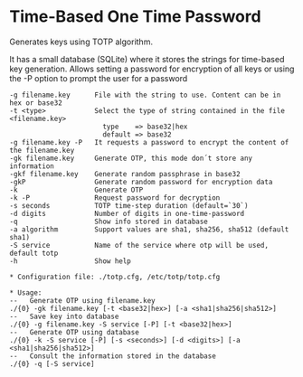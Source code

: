 # Time-Based One Time Password

Generates keys using TOTP algorithm.

It has a small database (SQLite) where it stores the strings for time-based key generation.
Allows setting a password for encryption of all keys or using the -P option to prompt the user for a password

```
-g filename.key      File with the string to use. Content can be in hex or base32
-t <type>            Select the type of string contained in the file <filename.key>
                       type    => base32|hex
                       default => base32
-g filename.key -P   It requests a password to encrypt the content of the filename.key
-gk filename.key     Generate OTP, this mode don´t store any information
-gkf filename.key    Generate random passphrase in base32
-gkP                 Generate random password for encryption data
-k                   Generate OTP
-k -P                Request password for decryption
-s seconds           TOTP time-step duration (default=`30`)
-d digits            Number of digits in one-time-password
-q                   Show info stored in database
-a algorithm         Support values are sha1, sha256, sha512 (default sha1)
-S service           Name of the service where otp will be used, default totp
-h                   Show help

* Configuration file: ./totp.cfg, /etc/totp/totp.cfg

* Usage:
--   Generate OTP using filename.key
./{0} -gk filename.key [-t <base32|hex>] [-a <sha1|sha256|sha512>]
--   Save key into database
./{0} -g filename.key -S service [-P] [-t <base32|hex>]
--   Generate OTP using database
./{0} -k -S service [-P] [-s <seconds>] [-d <digits>] [-a <sha1|sha256|sha512>]
--   Consult the information stored in the database
./{0} -q [-S service]
```
